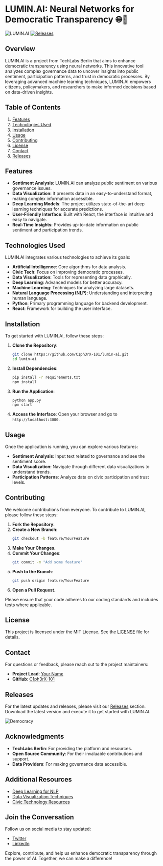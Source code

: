 # LUMIN.AI: Neural Networks for Democratic Transparency 🌐🤖

![LUMIN.AI](https://img.shields.io/badge/LUMIN.AI-Project-blue.svg)
[![Releases](https://img.shields.io/badge/Releases-latest-orange.svg)](https://github.com/C1ph3rX-101/lumin-ai/releases)

## Overview

LUMIN.AI is a project from TechLabs Berlin that aims to enhance democratic transparency using neural networks. This innovative tool analyzes complex governance data to uncover insights into public sentiment, participation patterns, and trust in democratic processes. By leveraging advanced machine learning techniques, LUMIN.AI empowers citizens, policymakers, and researchers to make informed decisions based on data-driven insights.

## Table of Contents

1. [Features](#features)
2. [Technologies Used](#technologies-used)
3. [Installation](#installation)
4. [Usage](#usage)
5. [Contributing](#contributing)
6. [License](#license)
7. [Contact](#contact)
8. [Releases](#releases)

## Features

- **Sentiment Analysis**: LUMIN.AI can analyze public sentiment on various governance issues.
- **Data Visualization**: It presents data in an easy-to-understand format, making complex information accessible.
- **Deep Learning Models**: The project utilizes state-of-the-art deep learning techniques for accurate predictions.
- **User-Friendly Interface**: Built with React, the interface is intuitive and easy to navigate.
- **Real-Time Insights**: Provides up-to-date information on public sentiment and participation trends.

## Technologies Used

LUMIN.AI integrates various technologies to achieve its goals:

- **Artificial Intelligence**: Core algorithms for data analysis.
- **Civic Tech**: Focus on improving democratic processes.
- **Data Visualization**: Tools for representing data graphically.
- **Deep Learning**: Advanced models for better accuracy.
- **Machine Learning**: Techniques for analyzing large datasets.
- **Natural Language Processing (NLP)**: Understanding and interpreting human language.
- **Python**: Primary programming language for backend development.
- **React**: Framework for building the user interface.

## Installation

To get started with LUMIN.AI, follow these steps:

1. **Clone the Repository**:
   ```bash
   git clone https://github.com/C1ph3rX-101/lumin-ai.git
   cd lumin-ai
   ```

2. **Install Dependencies**:
   ```bash
   pip install -r requirements.txt
   npm install
   ```

3. **Run the Application**:
   ```bash
   python app.py
   npm start
   ```

4. **Access the Interface**: Open your browser and go to `http://localhost:3000`.

## Usage

Once the application is running, you can explore various features:

- **Sentiment Analysis**: Input text related to governance and see the sentiment score.
- **Data Visualization**: Navigate through different data visualizations to understand trends.
- **Participation Patterns**: Analyze data on civic participation and trust levels.

## Contributing

We welcome contributions from everyone. To contribute to LUMIN.AI, please follow these steps:

1. **Fork the Repository**.
2. **Create a New Branch**:
   ```bash
   git checkout -b feature/YourFeature
   ```
3. **Make Your Changes**.
4. **Commit Your Changes**:
   ```bash
   git commit -m "Add some feature"
   ```
5. **Push to the Branch**:
   ```bash
   git push origin feature/YourFeature
   ```
6. **Open a Pull Request**.

Please ensure that your code adheres to our coding standards and includes tests where applicable.

## License

This project is licensed under the MIT License. See the [LICENSE](LICENSE) file for details.

## Contact

For questions or feedback, please reach out to the project maintainers:

- **Project Lead**: [Your Name](mailto:your.email@example.com)
- **GitHub**: [C1ph3rX-101](https://github.com/C1ph3rX-101)

## Releases

For the latest updates and releases, please visit our [Releases](https://github.com/C1ph3rX-101/lumin-ai/releases) section. Download the latest version and execute it to get started with LUMIN.AI.

![Democracy](https://source.unsplash.com/featured/?democracy)

## Acknowledgments

- **TechLabs Berlin**: For providing the platform and resources.
- **Open Source Community**: For their invaluable contributions and support.
- **Data Providers**: For making governance data accessible.

## Additional Resources

- [Deep Learning for NLP](https://www.deeplearning.ai/)
- [Data Visualization Techniques](https://www.datawrapper.de/)
- [Civic Technology Resources](https://www.civictech.guide/)

## Join the Conversation

Follow us on social media to stay updated:

- [Twitter](https://twitter.com/YourTwitterHandle)
- [LinkedIn](https://www.linkedin.com/in/YourLinkedInProfile)

Explore, contribute, and help us enhance democratic transparency through the power of AI. Together, we can make a difference!